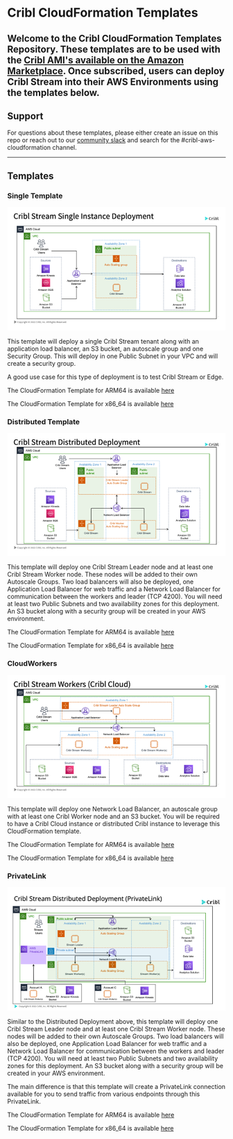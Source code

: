 # Cribl CloudFormation Templates

Welcome to the Cribl CloudFormation Templates Repository. These templates are to be used with the [Cribl AMI's available on the Amazon Marketplace](https://aws.amazon.com/marketplace/search/results?prevFilters=%7B%22productId%22%3A%22prod-y3sx4ombltb5u%22%7D&searchTerms=cribl&CREATOR=57d65874-00f7-4c7f-9d3a-2d6d59e183f0&PRICING_MODEL=FREE&FULFILLMENT_OPTION_TYPE=AMAZON_MACHINE_IMAGE&filters=CREATOR%2CPRICING_MODEL%2CFULFILLMENT_OPTION_TYPE). Once subscribed, users can deploy Cribl Stream into their AWS Environments using the templates below. 
----

## Support
For questions about these templates, please either create an issue on this repo or reach out to our [community slack](cribl-community.slack.com) and search for the #cribl-aws-cloudformation channel. 

---
## Templates

### Single Template
![Single Deployment Architecture](templates/single/diagram/arch-diagram.png)

This template will deploy a single Cribl Stream tenant along with an application load balancer, an S3 bucket, an autoscale group and one Security Group. This will deploy in one Public Subnet in your VPC and will create a security group. 

A good use case for this type of deployment is to test Cribl Stream or Edge.

The CloudFormation Template for ARM64 is available [here](templates/single/template/free_arm64_template.yaml)

The CloudFormation Template for x86_64 is available [here](templates/single/template/free_x86_64_template.yaml)

### Distributed Template
![Distributed](templates/distributed/diagram/arch-diagram.png)

This template will deploy one Cribl Stream Leader node and at least one Cribl Stream Worker node. These nodes will be added to their own Autoscale Groups. Two load balancers will also be deployed, one Application Load Balancer for web traffic and a Network Load Balancer for communication between the workers and leader (TCP 4200). You will need at least two Public Subnets and two availability zones for this deployment. An S3 bucket along with a security group will be created in your AWS environment. 

The CloudFormation Template for ARM64 is available [here](templates/distributed/template/free_arm64_template.yaml)

The CloudFormation Template for x86_64 is available [here](templates/distributed/template/free_x86_64_template.yaml)

### CloudWorkers
![CloudWorkers](templates/cloudworkers/diagram/arch-diagram.png)

This template will deploy one Network Load Balancer, an autoscale group with at least one Cribl Worker node and an S3 bucket. You will be required to have a Cribl Cloud instance or distributed Cribl instance to leverage this CloudFormation template. 

The CloudFormation Template for ARM64 is available [here](templates/cloudworkers/template/free_arm64_template.yaml)

The CloudFormation Template for x86_64 is available [here](templates/cloudworkers/template/free_x86_64_template.yaml)

### PrivateLink
![PrivateLink](templates/privatelink/diagram/arch-diagram.png)

Similar to the Distributed Deployment above, this template will deploy one Cribl Stream Leader node and at least one Cribl Stream Worker node. These nodes will be added to their own Autoscale Groups. Two load balancers will also be deployed, one Application Load Balancer for web traffic and a Network Load Balancer for communication between the workers and leader (TCP 4200). You will need at least two Public Subnets and two availability zones for this deployment. An S3 bucket along with a security group will be created in your AWS environment. 

The main difference is that this template will create a PrivateLink connection available for you to send traffic from various endpoints through this PrivateLink. 

The CloudFormation Template for ARM64 is available [here](templates/privatelink/template/free_arm64_template.yaml)

The CloudFormation Template for x86_64 is available [here](templates/privatelink/template/free_x86_64_template.yaml)